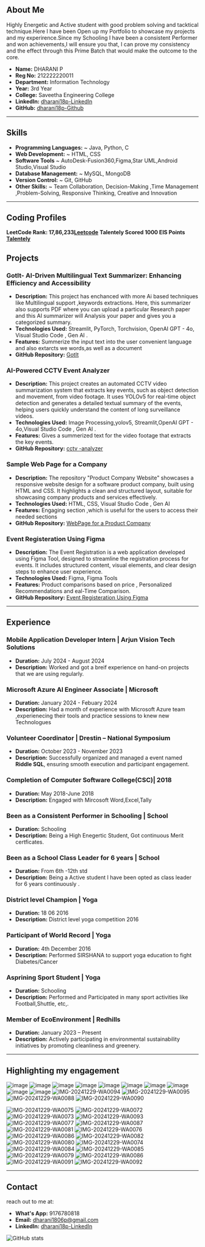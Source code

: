 
## About Me

Highly Energetic and Active student with good problem solving and tacktical technique.Here I have been Open up my Portfolio to showcase my projects and my experirence.Since my Schooling I have been a consistent Performer and won achievements,I will ensure you that, I can prove my consistency and the effect through this Prime Batch that would make the outcome to the core.

- **Name:** DHARANI P
- **Reg No:** 212222220011
- **Department:** Information Technology
- **Year:** 3rd Year
- **College:** Saveetha Engineering College
- **LinkedIn:** [dharani18p-LinkedIn](https://www.linkedin.com/in/dharani-p-794905270/)
- **GitHub:** [dharani18p-Github](https://github.com/dharani18p)

---


## Skills
- **Programming Languages:** ~ Java, Python, C
- **Web Development:**       ~ HTML, CSS
- **Software Tools**         ~ AutoDesk-Fusion360,Figma,Star UML,Android Studio,Visual Studio
- **Database Management:**   ~ MySQL, MongoDB
- **Version Control:**       ~ Git, GitHub
- **Other Skills:**          ~ Team Collaboration, Decision-Making ,Time Management ,Problem-Solving, Responsive Thinking, Creative and Innovation
---

## Coding Profiles
 **LeetCode Rank: 17,86,233[Leetcode](https://leetcode.com/u/dharani18p/)**
**Talentely Scored 1000 EIS Points [Talentely](https://lms.talentely.com/profile)** 

## Projects
### GotIt- AI-Driven Multilingual Text Summarizer: Enhancing Efficiency and Accessibility
- **Description:** This project has enchanced with more Ai based techniques like Multilingual support ,keywords extractions.
Here, this summarizer also supports PDF where you can upload a particular Research paper and this AI summarizer will Analysis your paper and gives you a categorized summary.
- **Technologies Used:** Streamlit, PyTorch, Torchvision, OpenAI GPT - 4o, Visual Studio Code , Gen AI .
- **Features:** Summerize the input text into the user convenient language and also extarcts we words,as well as a document
- **GitHub Repository:** [GotIt](https://github.com/dharani18p/Miniproject)

### AI-Powered CCTV Event Analyzer
- **Description:** This project creates an automated CCTV video summarization system that extracts key events, such as
object detection and movement, from video footage. It uses YOLOv5 for real-time object detection and
generates a detailed textual summary of the events, helping users quickly understand the content of long
surveillance videos.
- **Technologies Used:** Image Processing,yolov5, Streamlit,OpenAI GPT - 4o,Visual Studio Code , Gen AI .
- **Features:** Gives a summerized text for the video footage that extracts  the key events.
- **GitHub Repository:** [cctv -analyzer](https://github.com/dharani18p/cctv-analyzer)

### Sample Web Page for a Company
- **Description:** The repository "Product Company Website" showcases a responsive website design for a software product company, built using HTML and CSS. It highlights a clean and structured layout, suitable for showcasing company products and services effectively.
- **Technologies Used:** HTML, CSS, Visual Studio Code , Gen AI 
- **Features:** Engaging section ,which is useful for the users to access their needed sections
- **GitHub Repository:** [WebPage for a Product Company](https://github.com/dharani18p/productcompanywebsite)

### Event Registeration Using Figma
- **Description:** The Event Registration  is a web application developed using Figma Tool, designed to streamline the registration process for events. It includes structured content, visual elements, and clear design steps to enhance user experience.
- **Technologies Used:** Figma, Figma Tools
- **Features:** Product comparisons based on price , Personalized Recommendations and eal-Time Comparison.
- **GitHub Repository:** [Event Registeration Using Figma](https://github.com/dharani18p/event-registration)


---
## Experience
### Mobile Application Developer Intern | Arjun Vision Tech Solutions
- **Duration:** July 2024 - August 2024
- **Description:** Worked and got a breif experience on hand-on projects that we are using regularly.
### Microsoft Azure AI Engineer Associate | Microsoft
- **Duration:** January 2024 - Febuary 2024
- **Description:** Had a month of experience with Microsoft Azure team ,experienecing their tools and practice sessions to knew new Technologues
### Volunteer Coordinator | Drestin – National Symposium
- **Duration:** October 2023 - November 2023
- **Description:** Successfully organized and managed a event named **Riddle SQL**, ensuring smooth execution and participant engagement.
### Completion of Computer Software College(CSC)| 2018 
- **Duration:** May 2018-June 2018 
- **Description:** Engaged with Mircosoft Word,Excel,Tally
### Been as a Consistent Performer in Schooling | School
- **Duration:** Schooling
- **Description:** Being a High Enegertic Student, Got continuous Merit certficates.
### Been as a School Class Leader for 6 years | School
- **Duration:** From 6th -12th std
- **Description:** Being a Active student I have been opted as class leader for 6 years continuously .
### District level  Champion | Yoga
- **Duration:** 18 06 2016
- **Description:** District level yoga competition 2016
### Participant of World Record  | Yoga
- **Duration:** 4th December 2016
- **Description:** Performed SIRSHANA to support yoga education to fight Diabetes/Cancer
###  Asprining Sport Student  | Yoga
- **Duration:** Schooling
- **Description:** Performed and Participated in many sport activities like Football,Shuttle, etc,.
### Member of EcoEnvironment | Redhills
- **Duration:** January 2023 – Present
- **Description:** Actively participating in environmental sustainability initiatives by promoting cleanliness and greenery.
 
---




## Highlighting my engagement

![image](https://github.com/user-attachments/assets/f8fc0c3d-3cb0-437c-989b-3bc3e41f214a)
![image](https://github.com/user-attachments/assets/9b0d6efb-1b5a-4f6c-ab75-0654ef82ceaf)
![image](https://github.com/user-attachments/assets/53d11d96-5c2a-4f07-8d42-531cf4f60564)
![image](https://github.com/user-attachments/assets/82190f35-6e7c-46b0-bfab-1854472c1e26)
![image](https://github.com/user-attachments/assets/faee904a-1489-450a-88b6-6e67c7785113)
![image](https://github.com/user-attachments/assets/4c5cae49-56dd-42e9-b322-3714d52a36d9)
![image](https://github.com/user-attachments/assets/765be760-fdfb-4814-8b10-c232873faec0)
![image](https://github.com/user-attachments/assets/4a358933-027b-42c3-acbc-c82c733c3310)
![image](https://github.com/user-attachments/assets/8109e1d8-edb7-4019-af62-3c13fe231312)
![image](https://github.com/user-attachments/assets/835fcece-1882-4561-b304-d07c1d494e25)
![IMG-20241229-WA0094](https://github.com/user-attachments/assets/dcd39297-4eb6-48d7-a46a-a17462c87863)
![IMG-20241229-WA0095](https://github.com/user-attachments/assets/c90ab731-c554-474f-81da-921d8614ca62)
![IMG-20241229-WA0088](https://github.com/user-attachments/assets/03e03927-8639-4aed-9631-2f69ae06634a)
![IMG-20241229-WA0090](https://github.com/user-attachments/assets/f41ab62c-c1f8-4dfe-8ec6-92180b87e7f2)


![IMG-20241229-WA0075](https://github.com/user-attachments/assets/cbeee2cd-b818-40f0-a45d-2ac97fbfffb8)
![IMG-20241229-WA0072](https://github.com/user-attachments/assets/0e112682-d17c-455b-891a-9f7a6b316367)
![IMG-20241229-WA0073](https://github.com/user-attachments/assets/65f89507-8ec1-45aa-b882-d5dde4a75b76)
![IMG-20241229-WA0093](https://github.com/user-attachments/assets/4d8cdeff-b4bf-4583-bb7b-808f3e12e7c2)
![IMG-20241229-WA0077](https://github.com/user-attachments/assets/a7530d7c-e27d-4597-9209-7bd712450236)
![IMG-20241229-WA0087](https://github.com/user-attachments/assets/bbbbb43c-dca5-4f19-ac74-0c6c8d41a4d6)
![IMG-20241229-WA0081](https://github.com/user-attachments/assets/024889d1-33e4-47be-a1e9-7422f7f4dae8)
![IMG-20241229-WA0076](https://github.com/user-attachments/assets/9ec117fc-0487-4797-8582-7c65c3c52f0e)
![IMG-20241229-WA0086](https://github.com/user-attachments/assets/72ce2fa7-7a84-45b8-8622-8c879d07dd36)
![IMG-20241229-WA0082](https://github.com/user-attachments/assets/9948fbf8-2a24-408f-a2c0-509c18a5a391)
![IMG-20241229-WA0080](https://github.com/user-attachments/assets/a9a76851-7e52-453d-84b1-37800c6c619d)
![IMG-20241229-WA0074](https://github.com/user-attachments/assets/82d4d178-b23f-40e1-a746-36db3f81309f)
![IMG-20241229-WA0084](https://github.com/user-attachments/assets/53a98137-b8aa-49ea-8a5e-88130f562cbe)
![IMG-20241229-WA0085](https://github.com/user-attachments/assets/87c4223a-ef12-48f4-ab54-af935be81924)
![IMG-20241229-WA0079](https://github.com/user-attachments/assets/ac57b871-5e2d-41be-b27f-93b6ffdf3d51)
![IMG-20241229-WA0086](https://github.com/user-attachments/assets/89102fce-6b40-40bc-a89e-c7b38d83406d)
![IMG-20241229-WA0091](https://github.com/user-attachments/assets/6dbeba9a-a457-40ec-80a0-e9f696112cdf)
![IMG-20241229-WA0092](https://github.com/user-attachments/assets/9708e808-2b41-46c4-9a92-d4116e04d095)







---

## Contact
reach out to me at:
- **What's App:** 9176780818
- **Email:** [dharani1806p@gmail.com](mailto:dharani1806p@gmail.com)
- **LinkedIn:** [dharani18p-LinkedIn](https://www.linkedin.com/in/dharani-p-794905270/)

![GitHub stats](https://github-readme-stats.vercel.app/api?username=YourUsername&show_icons=true&theme=radical)
